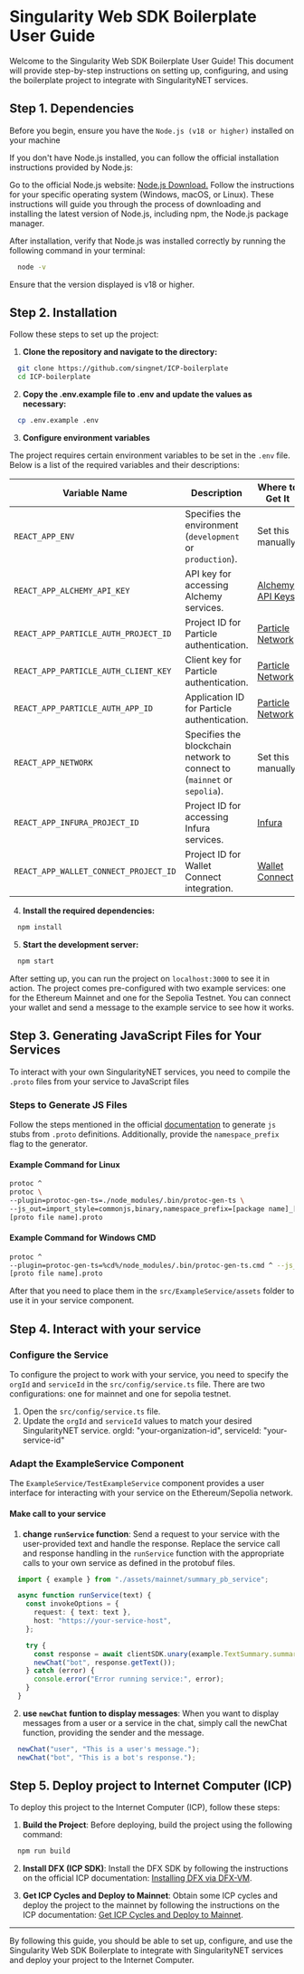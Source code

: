 # Singularity Web SDK Boilerplate User Guide

Welcome to the Singularity Web SDK Boilerplate User Guide! This document will provide step-by-step instructions on setting up, configuring, and using the boilerplate project to integrate with SingularityNET services.

## Step 1. Dependencies

Before you begin, ensure you have the `Node.js (v18 or higher)` installed on your machine

If you don't have Node.js installed, you can follow the official installation instructions provided by Node.js:

Go to the official Node.js website: [Node.js Download.](https://nodejs.org/en)
Follow the instructions for your specific operating system (Windows, macOS, or Linux).
These instructions will guide you through the process of downloading and installing the latest version of Node.js, including npm, the Node.js package manager.

After installation, verify that Node.js was installed correctly by running the following command in your terminal:
```bash
  node -v
```
Ensure that the version displayed is v18 or higher.



## Step 2. Installation

Follow these steps to set up the project:

1. **Clone the repository and navigate to the directory:**
```bash
  git clone https://github.com/singnet/ICP-boilerplate
  cd ICP-boilerplate
```
2. **Copy the .env.example file to .env and update the values as necessary:**
```bash
  cp .env.example .env
```

3. **Configure environment variables**

The project requires certain environment variables to be set in the `.env` file. Below is a list of the required variables and their descriptions:

| Variable Name                        | Description                                             | Where to Get It                      |
|--------------------------------------|---------------------------------------------------------|--------------------------------------|
| `REACT_APP_ENV`                      | Specifies the environment (`development` or `production`). | Set this manually.                   |
| `REACT_APP_ALCHEMY_API_KEY`          | API key for accessing Alchemy services.                 | [Alchemy API Keys](https://alchemy.com) |
| `REACT_APP_PARTICLE_AUTH_PROJECT_ID` | Project ID for Particle authentication.                 | [Particle Network](https://particle.network/) |
| `REACT_APP_PARTICLE_AUTH_CLIENT_KEY` | Client key for Particle authentication.                 | [Particle Network](https://particle.network/) |
| `REACT_APP_PARTICLE_AUTH_APP_ID`     | Application ID for Particle authentication.             | [Particle Network](https://particle.network/) |
| `REACT_APP_NETWORK`                  | Specifies the blockchain network to connect to (`mainnet` or `sepolia`). | Set this manually.                   |
| `REACT_APP_INFURA_PROJECT_ID`        | Project ID for accessing Infura services.               | [Infura](https://infura.io)          |
| `REACT_APP_WALLET_CONNECT_PROJECT_ID`| Project ID for Wallet Connect integration.              | [Wallet Connect](https://walletconnect.com/) |

4. **Install the required dependencies:**
```bash
  npm install
```

5. **Start the development server:**
```bash
  npm start
```

After setting up, you can run the project on `localhost:3000` to see it in action. The project comes pre-configured with two example services: one for the Ethereum Mainnet and one for the Sepolia Testnet. You can connect your wallet and send a message to the example service to see how it works.

## Step 3. Generating JavaScript Files for Your Services

To interact with your own SingularityNET services, you need to compile the `.proto` files from your service to JavaScript files

### Steps to Generate JS Files

Follow the steps mentioned in the official [documentation](https://github.com/improbable-eng/grpc-web/blob/master/client/grpc-web/docs/code-generation.md) to generate `js` stubs from `.proto` definitions. Additionally, provide the `namespace_prefix` flag to the generator.

#### Example Command for Linux
```bash
protoc ^
protoc \
--plugin=protoc-gen-ts=./node_modules/.bin/protoc-gen-ts \
--js_out=import_style=commonjs,binary,namespace_prefix=[package name]_[org id]_[service]:. --ts_out=service=grpc-web:. \
[proto file name].proto
```
#### Example Command for Windows CMD
```bash
protoc ^
--plugin=protoc-gen-ts=%cd%/node_modules/.bin/protoc-gen-ts.cmd ^ --js_out=import_style=commonjs,binary,namespace_prefix=[package name]_[org id]_[service]:. --ts_out=service=grpc-web:. ^
[proto file name].proto
```
After that you need to place them in the `src/ExampleService/assets` folder to use it in your service component.


## Step 4. Interact with your service

### Configure the Service

To configure the project to work with your service, you need to specify the `orgId` and `serviceId` in the `src/config/service.ts` file. There are two configurations: one for mainnet and one for sepolia testnet.

1. Open the `src/config/service.ts` file.
2. Update the `orgId` and `serviceId` values to match your desired SingularityNET service.
   orgId: "your-organization-id",
   serviceId: "your-service-id"

### Adapt the ExampleService Component

The `ExampleService/TestExampleService` component provides a user interface for interacting with your service on the Ethereum/Sepolia network.

#### Make call to your service

1. **change `runService` function**: Send a request to your service with the user-provided text and handle the response. Replace the service call and response handling in the `runService` function with the appropriate calls to your own service as defined in the protobuf files.
```typescript
  import { example } from "./assets/mainnet/summary_pb_service";

  async function runService(text) {
    const invokeOptions = {
      request: { text: text },
      host: "https://your-service-host",
    };

    try {
      const response = await clientSDK.unary(example.TextSummary.summary, invokeOptions);
      newChat("bot", response.getText());
    } catch (error) {
      console.error("Error running service:", error);
    }
  }
```

2. **use `newChat` funtion to display messages**: When you want to display messages from a user or a service in the chat, simply call the newChat function, providing the sender and the message.
```typescript
  newChat("user", "This is a user's message.");
  newChat("bot", "This is a bot's response.");
```

## Step 5. Deploy project to Internet Computer (ICP)

To deploy this project to the Internet Computer (ICP), follow these steps:

1. **Build the Project**: Before deploying, build the project using the following command:
```bash
  npm run build
```
2. **Install DFX (ICP SDK)**: Install the DFX SDK by following the instructions on the official ICP documentation: [Installing DFX via DFX-VM](https://internetcomputer.org/docs/current/developer-docs/getting-started/install/#installing-dfx-via-dfxvm).

3. **Get ICP Cycles and Deploy to Mainnet**: Obtain some ICP cycles and deploy the project to the mainnet by following the instructions on the ICP documentation: [Get ICP Cycles and Deploy to Mainnet](https://internetcomputer.org/docs/current/developer-docs/getting-started/deploy/mainnet).

---

By following this guide, you should be able to set up, configure, and use the Singularity Web SDK Boilerplate to integrate with SingularityNET services and deploy your project to the Internet Computer.

